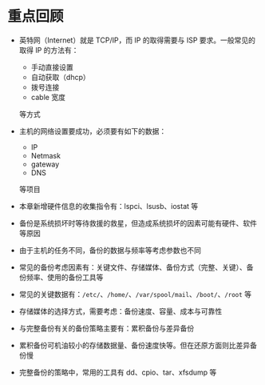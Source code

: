 # 重点回顾

- 英特网（Internet）就是 TCP/IP，而 IP 的取得需要与 ISP 要求。一般常见的取得 IP 的方法有：

  - 手动直接设置
  - 自动获取（dhcp）
  - 拨号连接
  - cable 宽度

  等方式

- 主机的网络设置要成功，必须要有如下的数据：

  - IP
  - Netmask
  - gateway
  - DNS

  等项目

- 本章新增硬件信息的收集指令有：lspci、lsusb、iostat 等

- 备份是系统损坏时等待救援的救星，但造成系统损坏的因素可能有硬件、软件等原因

- 由于主机的任务不同，备份的数据与频率等考虑参数也不同

- 常见的备份考虑因素有：关键文件、存储媒体、备份方式（完整、关键）、备份频率、使用的备份工具等

- 常见的关键数据有：`/etc/`、`/home/`、`/var/spool/mail`、`/boot/`、`/root` 等

- 存储媒体的选择方式，需要考虑：备份速度、容量、成本与可靠性

- 与完整备份有关的备份策略主要有：累积备份与差异备份

- 累积备份可机油较小的存储数据量、备份速度快等。但在还原方面则比差异备份慢

- 完整备份的策略中，常用的工具有 dd、cpio、tar、xfsdump 等